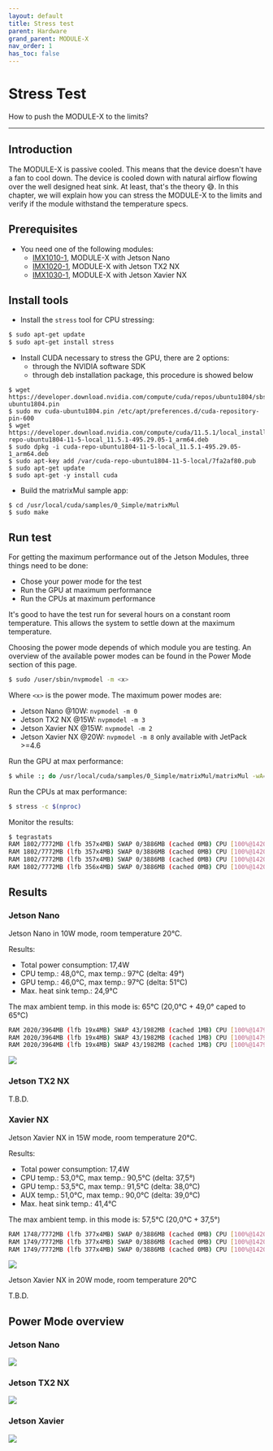 ```yaml
---
layout: default
title: Stress test
parent: Hardware
grand_parent: MODULE-X
nav_order: 1
has_toc: false
---
```


# Stress Test
How to push the MODULE-X to the limits?

---
## Introduction

The MODULE-X is passive cooled. 
This means that the device doesn't have a fan to cool down.
The device is cooled down with natural airflow flowing over the well designed heat sink.
At least, that's the theory 😅. 
In this chapter, we will explain how you can stress the MODULE-X to the limits and verify if the module withstand the temperature specs.

## Prerequisites

* You need one of the following modules:
   * [IMX1010-1](https://www.ai-blox.com/shop/10-10-0001-mx1010-1-1), MODULE-X with Jetson Nano
   * [IMX1020-1](https://www.ai-blox.com/shop/10-20-0001-mx1020-1-20), MODULE-X with Jetson TX2 NX
   * [IMX1030-1](https://www.ai-blox.com/shop/10-30-0001-mx1030-1-22), MODULE-X with Jetson Xavier NX

## Install tools

* Install the `stress` tool for CPU stressing:
```bash
$ sudo apt-get update
$ sudo apt-get install stress
```

* Install CUDA necessary to stress the GPU, there are 2 options:
  * through the NVIDIA software SDK
  * through deb installation package, this procedure is showed below

```shell
$ wget https://developer.download.nvidia.com/compute/cuda/repos/ubuntu1804/sbsa/cuda-ubuntu1804.pin
$ sudo mv cuda-ubuntu1804.pin /etc/apt/preferences.d/cuda-repository-pin-600
$ wget https://developer.download.nvidia.com/compute/cuda/11.5.1/local_installers/cuda-repo-ubuntu1804-11-5-local_11.5.1-495.29.05-1_arm64.deb
$ sudo dpkg -i cuda-repo-ubuntu1804-11-5-local_11.5.1-495.29.05-1_arm64.deb
$ sudo apt-key add /var/cuda-repo-ubuntu1804-11-5-local/7fa2af80.pub
$ sudo apt-get update
$ sudo apt-get -y install cuda
```

* Build the matrixMul sample app:

```shell
$ cd /usr/local/cuda/samples/0_Simple/matrixMul
$ sudo make
```

## Run test

For getting the maximum performance out of the Jetson Modules, three things need to be done:
* Chose your power mode for the test
* Run the GPU at maximum performance
* Run the CPUs at maximum performance

It's good to have the test run for several hours on a constant room temperature. 
This allows the system to settle down at the maximum temperature.

Choosing the power mode depends of which module you are testing.
An overview of the available power modes can be found in the Power Mode section of this page.

```bash
$ sudo /user/sbin/nvpmodel -m <x>
```
Where `<x>` is the power mode. The maximum power modes are:
* Jetson Nano @10W: `nvpmodel -m 0` 
* Jetson TX2 NX @15W: `nvpmodel -m 3`
* Jetson Xavier NX @15W: `nvpmodel -m 2`
* Jetson Xavier NX @20W: `nvpmodel -m 8` only available with JetPack >=4.6

Run the GPU at max performance:
```bash
$ while :; do /usr/local/cuda/samples/0_Simple/matrixMul/matrixMul -wA=6400 -hA=640 -wB=640 - hB=6400; done
```

Run the CPUs at max performance:
```bash
$ stress -c $(nproc)
```

Monitor the results:
```bash
$ tegrastats
RAM 1802/7772MB (lfb 357x4MB) SWAP 0/3886MB (cached 0MB) CPU [100%@1420,100%@1420,100%@1420,100%@1420,100%@1420,100%@1420] EMC_FREQ 0% GR3D_FREQ 99% AO@42.5C GPU@44.5C PMIC@100C AUX@43.5C CPU@44.5C thermal@44.25C VDD_IN 14703/14683 VDD_CPU_GPU_CV 10874/10893 VDD_SOC 1405/1405
RAM 1802/7772MB (lfb 357x4MB) SWAP 0/3886MB (cached 0MB) CPU [100%@1420,100%@1420,100%@1420,100%@1420,100%@1420,100%@1420] EMC_FREQ 0% GR3D_FREQ 99% AO@42.5C GPU@45C PMIC@100C AUX@43C CPU@44.5C thermal@43.9C VDD_IN 14703/14690 VDD_CPU_GPU_CV 10874/10887 VDD_SOC 1405/1405
RAM 1802/7772MB (lfb 357x4MB) SWAP 0/3886MB (cached 0MB) CPU [100%@1420,100%@1420,100%@1420,100%@1420,100%@1420,100%@1420] EMC_FREQ 0% GR3D_FREQ 99% AO@42.5C GPU@45C PMIC@100C AUX@43.5C CPU@45C thermal@44.05C VDD_IN 14664/14683 VDD_CPU_GPU_CV 10913/10893 VDD_SOC 1405/1405
RAM 1802/7772MB (lfb 356x4MB) SWAP 0/3886MB (cached 0MB) CPU [100%@1420,100%@1420,100%@1420,100%@1420,100%@1420,100%@1420] EMC_FREQ 0% GR3D_FREQ 99% AO@42.5C GPU@44.5C PMIC@100C AUX@43.5C CPU@45C thermal@44.4C VDD_IN 14664/14679 VDD_CPU_GPU_CV 10913/10897 VDD_SOC 1405/140
```
## Results

### Jetson Nano

Jetson Nano in 10W mode, room temperature 20°C.

Results:
* Total power consumption: 17,4W
* CPU temp.: 48,0°C, max temp.: 97°C (delta: 49°)
* GPU temp.: 46,0°C, max temp.: 97°C (delta: 51°C)
* Max. heat sink temp.: 24,9°C

The max ambient temp. in this mode is: 65°C (20,0°C + 49,0° caped to 65°C)

```bash
RAM 2020/3964MB (lfb 19x4MB) SWAP 43/1982MB (cached 1MB) CPU [100%@1479,100%@1479,100%@1479,100%@1479] EMC_FREQ 0% GR3D_FREQ 99% PLL@41.5C CPU@48C PMIC@100C GPU@63C AO@54.5C thermal@48.25C POM_5V_GPU 8949/8742 POM_5V_IN 3227/3086 POM_5V_CPU 3148/3134
RAM 2020/3964MB (lfb 19x4MB) SWAP 43/1982MB (cached 1MB) CPU [100%@1479,100%@1479,100%@1479,100%@1479] EMC_FREQ 0% GR3D_FREQ 83% PLL@42C CPU@48C PMIC@100C GPU@46C AO@53.5C thermal@48C POM_5V_GPU 8791/8742 POM_5V_IN 3075/3086 POM_5V_CPU 3109/3134
RAM 2020/3964MB (lfb 19x4MB) SWAP 43/1982MB (cached 1MB) CPU [100%@1479,100%@1479,100%@1479,100%@1479] EMC_FREQ 0% GR3D_FREQ 99% PLL@42C CPU@48C PMIC@100C GPU@46C AO@54C thermal@48C POM_5V_GPU 8633/8742 POM_5V_IN 2956/3086 POM_5V_CPU 3148/3134
```
![](/assets/images/pages/module-x/hardware/stress-test/Nano10W.bmp)

### Jetson TX2 NX

T.B.D.

### Xavier NX

Jetson Xavier NX in 15W mode, room temperature 20°C.

Results:
* Total power consumption: 17,4W
* CPU temp.: 53,0°C, max temp.: 90,5°C (delta: 37,5°) 
* GPU temp.: 53,5°C, max temp.: 91,5°C (delta: 38,0°C)
* AUX temp.: 51,0°C, max temp.: 90,0°C (delta: 39,0°C)
* Max. heat sink temp.: 41,4°C

The max ambient temp. in this mode is: 57,5°C (20,0°C + 37,5°)

```bash
RAM 1748/7772MB (lfb 377x4MB) SWAP 0/3886MB (cached 0MB) CPU [100%@1420,100%@1420,100%@1420,100%@1420,100%@1420,100%@1420] EMC_FREQ 0% GR3D_FREQ 99% AO@50.5C GPU@53C PMIC@100C AUX@51C CPU@53C thermal@52.35C VDD_IN 12221/13950 VDD_CPU_GPU_CV 8812/10241 VDD_SOC 1333/1412
RAM 1749/7772MB (lfb 377x4MB) SWAP 0/3886MB (cached 0MB) CPU [100%@1420,100%@1420,100%@1420,100%@1420,100%@1420,100%@1420] EMC_FREQ 0% GR3D_FREQ 99% AO@51C GPU@53.5C PMIC@100C AUX@51C CPU@53C thermal@52.2C VDD_IN 14664/13950 VDD_CPU_GPU_CV 10874/10241 VDD_SOC 1442/1412
RAM 1749/7772MB (lfb 377x4MB) SWAP 0/3886MB (cached 0MB) CPU [100%@1420,100%@1420,100%@1420,100%@1420,100%@1420,100%@1420] EMC_FREQ 0% GR3D_FREQ 99% AO@51C GPU@53.5C PMIC@100C AUX@51C CPU@53C thermal@52.35C VDD_IN 14664/13951 VDD_CPU_GPU_CV 10874/10241 VDD_SOC 1444/1412
```

![](/assets/images/pages/module-x/hardware/stress-test/XavierNx10W.bmp)

Jetson Xavier NX in 20W mode, room temperature 20°C

T.B.D.

## Power Mode overview

### Jetson Nano

![](/assets/images/pages/module-x/hardware/stress-test/Jetson%20Nano%20Power%20Modes.png)

### Jetson TX2 NX

![](/assets/images/pages/module-x/hardware/stress-test/Jetson%20TX2%20NX%20Power%20Modes.png)

### Jetson Xavier

![](/assets/images/pages/module-x/hardware/stress-test/Jetson%20Xavier%20NX%20Power%20Modes.png)